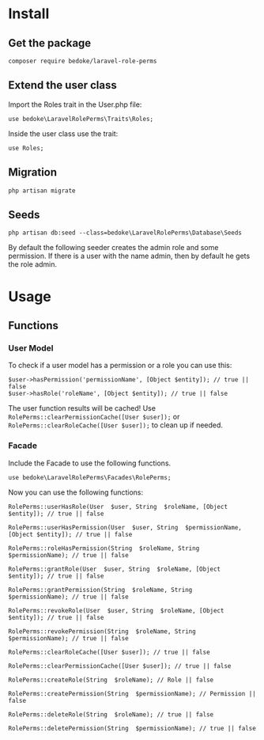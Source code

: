 # Install

## Get the package



    composer require bedoke/laravel-role-perms



## Extend the user class



Import the Roles trait in the User.php file:



    use bedoke\LaravelRolePerms\Traits\Roles;



Inside the user class use the trait:



    use Roles;

## Migration

    php artisan migrate

## Seeds



    php artisan db:seed --class=bedoke\LaravelRolePerms\Database\Seeds



By default the following seeder creates the admin role and some permission. If there is a user with the name admin, then by default he gets the role admin.



# Usage



## Functions



### User Model

To check if a user model has a permission or a role you can use this:

    $user->hasPermission('permissionName', [Object $entity]); // true || false
    $user->hasRole('roleName', [Object $entity]); // true || false

The user function results will be cached!
Use `RolePerms::clearPermissionCache([User $user]);` or `RolePerms::clearRoleCache([User $user]);` to clean up if needed.

### Facade

Include the Facade to use the following functions.

    use bedoke\LaravelRolePerms\Facades\RolePerms;

Now you can use the following functions:

    RolePerms::userHasRole(User  $user, String  $roleName, [Object $entity]); // true || false

    RolePerms::userHasPermission(User  $user, String  $permissionName, [Object $entity]); // true || false

	RolePerms::roleHasPermission(String  $roleName, String  $permissionName); // true || false

	RolePerms::grantRole(User  $user, String  $roleName, [Object $entity]); // true || false

	RolePerms::grantPermission(String  $roleName, String  $permissionName); // true || false

	RolePerms::revokeRole(User  $user, String  $roleName, [Object $entity]); // true || false

	RolePerms::revokePermission(String  $roleName, String  $permissionName); // true || false

	RolePerms::clearRoleCache([User $user]); // true || false

	RolePerms::clearPermissionCache([User $user]); // true || false

	RolePerms::createRole(String  $roleName); // Role || false

	RolePerms::createPermission(String  $permissionName); // Permission || false

	RolePerms::deleteRole(String  $roleName); // true || false

	RolePerms::deletePermission(String  $permissionName); // true || false